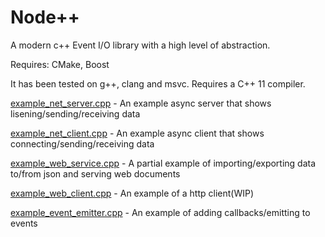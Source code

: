 Node++
======

A modern c++ Event I/O library with a high level of abstraction.

Requires: CMake, Boost

It has been tested on g++, clang and msvc.  Requires a C++ 11 compiler.

[example_net_server.cpp](example_net_server.cpp) - An example async server that shows lisening/sending/receiving data

[example_net_client.cpp](example_net_client.cpp) - An example async client that shows connecting/sending/receiving data

[example_web_service.cpp](example_web_service.cpp) - A partial example of importing/exporting data to/from json and serving web documents

[example_web_client.cpp](example_web_client.cpp) - An example of a http client(WIP)

[example_event_emitter.cpp](example_event_emitter.cpp) - An example of adding callbacks/emitting to events


